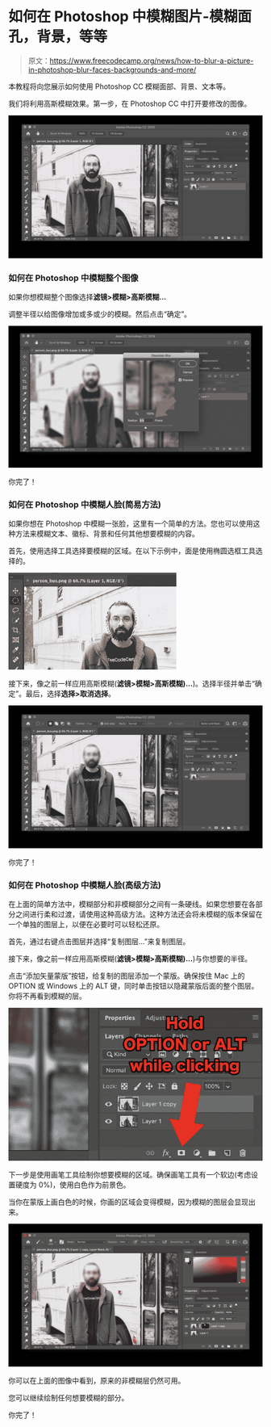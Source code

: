 # 如何在 Photoshop 中模糊图片-模糊面孔，背景，等等

> 原文：<https://www.freecodecamp.org/news/how-to-blur-a-picture-in-photoshop-blur-faces-backgrounds-and-more/>

本教程将向您展示如何使用 Photoshop CC 模糊面部、背景、文本等。

我们将利用高斯模糊效果。第一步，在 Photoshop CC 中打开要修改的图像。

![image-151](img/254eb7c407476a4852d5a30d4a0e920c.png)

### 如何在 Photoshop 中模糊整个图像

如果你想模糊整个图像选择**滤镜>模糊>高斯模糊...**

调整半径以给图像增加或多或少的模糊。然后点击“确定”。

![image-155](img/7b264ca1f13c1a08f279a44cdc913238.png)

你完了！

### 如何在 Photoshop 中模糊人脸(简易方法)

如果你想在 Photoshop 中模糊一张脸，这里有一个简单的方法。您也可以使用这种方法来模糊文本、徽标、背景和任何其他想要模糊的内容。

首先，使用选择工具选择要模糊的区域。在以下示例中，面是使用椭圆选框工具选择的。

![image-156](img/55df25365b9d27ad76e0c8695448ff7b.png)

接下来，像之前一样应用高斯模糊(**滤镜>模糊>高斯模糊)...**)。选择半径并单击“确定”。最后，选择**选择>取消选择**。

![image-157](img/a5f1028c2b033ebb2efe5713514f3d52.png)

你完了！

### 如何在 Photoshop 中模糊人脸(高级方法)

在上面的简单方法中，模糊部分和非模糊部分之间有一条硬线。如果您想要在各部分之间进行柔和过渡，请使用这种高级方法。这种方法还会将未模糊的版本保留在一个单独的图层上，以便在必要时可以轻松还原。

首先，通过右键点击图层并选择“复制图层...”来复制图层。

接下来，像之前一样应用高斯模糊(**滤镜>模糊>高斯模糊)...**)与你想要的半径。

点击“添加矢量蒙版”按钮，给复制的图层添加一个蒙版。确保按住 Mac 上的 OPTION 或 Windows 上的 ALT 键，同时单击按钮以隐藏蒙版后面的整个图层。你将不再看到模糊的层。

![image-159](img/42814ef9994b34454b66e22090283c08.png)

下一步是使用画笔工具绘制你想要模糊的区域。确保画笔工具有一个软边(考虑设置硬度为 0%)，使用白色作为前景色。

当你在蒙版上画白色的时候，你画的区域会变得模糊，因为模糊的图层会显现出来。

![image-160](img/914257b1167bcbd2656ed792d8cd74c4.png)

你可以在上面的图像中看到，原来的非模糊层仍然可用。

您可以继续绘制任何想要模糊的部分。

你完了！